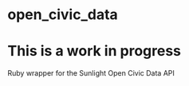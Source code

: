 open_civic_data
===============

# This is a work in progress

Ruby wrapper for the Sunlight Open Civic Data API

